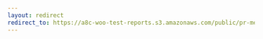 ```yaml
---
layout: redirect
redirect_to: https://a8c-woo-test-reports.s3.amazonaws.com/public/pr-merge/40549/api/index.html
---
```

